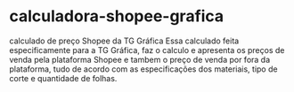 # calculadora-shopee-grafica
calculado de preço Shopee da TG Gráfica
Essa calculado feita especificamente para a TG Gráfica, faz o calculo e apresenta os preços de venda pela plataforma Shopee e tambem o preço de venda por fora da plataforma, tudo de acordo com as especificações dos materiais, tipo de corte e quantidade de folhas.
